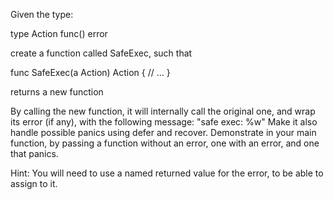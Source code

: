 Given the type:

type Action func() error

create a function called SafeExec, such that

func SafeExec(a Action) Action {
    // ...
}

returns a new function


By calling the new function, it will internally call the original one, and
wrap its error (if any), with the following message: "safe exec: %w"
Make it also handle possible panics using defer and recover.
Demonstrate in your main function, by passing a function without an
error, one with an error, and one that panics.

Hint: You will need to use a named returned value for the error, to be able to assign to it.